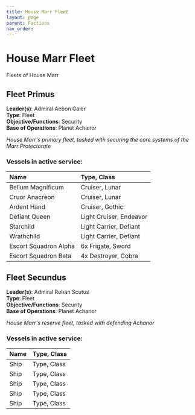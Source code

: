 ```yaml
---
title: House Marr Fleet
layout: page
parent: Factions
nav_order: 
---
```

# House Marr Fleet

Fleets of House Marr

## Fleet Primus
**Leader(s)**: Admiral Aebon Galer  
**Type**: Fleet  
**Objective/Functions**: Security  
**Base of Operations**: Planet Achanor  

*House Marr's primary fleet, tasked with securing the core systems of the Marr Protectorate*

### Vessels in active service:

| Name          | Type, Class   |
| :------------ | :------------ |
| Bellum Magnificum | Cruiser, Lunar |
| Cruor Anacreon | Cruiser, Lunar |
| Ardent Hand | Cruiser, Gothic |
| Defiant Queen | Light Cruiser, Endeavor |
| Starchild | Light Carrier, Defiant |
| Wrathchild | Light Carrier, Defiant |
| Escort Squadron Alpha | 6x Frigate, Sword |
| Escort Squadron Beta | 4x Destroyer, Cobra |


## Fleet Secundus
**Leader(s)**: Admiral Rohan Scutus  
**Type**: Fleet  
**Objective/Functions**: Security  
**Base of Operations**: Planet Achanor  

*House Marr's reserve fleet, tasked with defending Achanor*

### Vessels in active service:

| Name          | Type, Class   |
| :------------ | :------------ |
| Ship | Type, Class |
| Ship | Type, Class |
| Ship | Type, Class |
| Ship | Type, Class |
| Ship | Type, Class |

